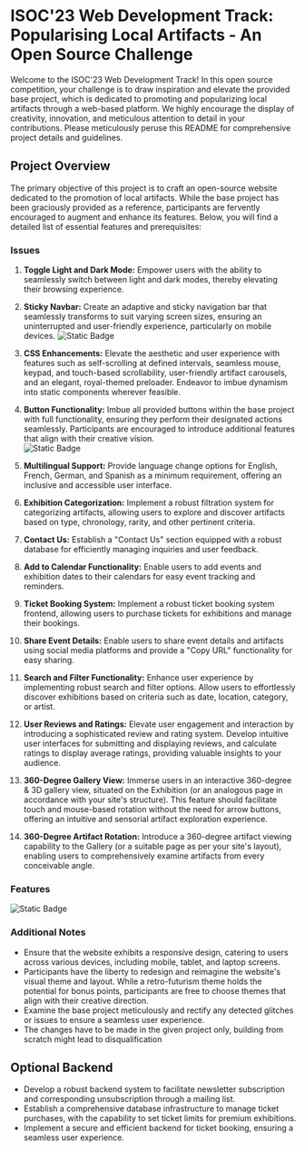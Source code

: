 # ISOC'23 Web Development Track: Popularising Local Artifacts - An Open Source Challenge

Welcome to the ISOC'23 Web Development Track! In this open source competition, your challenge is to draw inspiration and elevate the provided base project, which is dedicated to promoting and popularizing local artifacts through a web-based platform. We highly encourage the display of creativity, innovation, and meticulous attention to detail in your contributions. Please meticulously peruse this README for comprehensive project details and guidelines.

## Project Overview

The primary objective of this project is to craft an open-source website dedicated to the promotion of local artifacts. While the base project has been graciously provided as a reference, participants are fervently encouraged to augment and enhance its features. Below, you will find a detailed list of essential features and prerequisites:

### Issues

1. **Toggle Light and Dark Mode:** Empower users with the ability to seamlessly switch between light and dark modes, thereby elevating their browsing experience.

2. **Sticky Navbar:** Create an adaptive and sticky navigation bar that seamlessly transforms to suit varying screen sizes, ensuring an uninterrupted and user-friendly experience, particularly on mobile devices. 
   <img alt="Static Badge" src="https://img.shields.io/badge/Issue%20%232-Fixed%20Sticky%20Navbar-prettier">

3. **CSS Enhancements:** Elevate the aesthetic and user experience with features such as self-scrolling at defined intervals, seamless mouse, keypad, and touch-based scrollability, user-friendly artifact carousels, and an elegant, royal-themed preloader. Endeavor to imbue dynamism into static components wherever feasible.

4. **Button Functionality:** Imbue all provided buttons within the base project with full functionality, ensuring they perform their designated actions seamlessly. Participants are encouraged to introduce additional features that align with their creative vision.                                   
   <img alt="Static Badge" src="https://img.shields.io/badge/Issue%20%234%20-%20Fixed%20Button%20Functionality%20-%20prettier">

5. **Multilingual Support:** Provide language change options for English, French, German, and Spanish as a minimum requirement, offering an inclusive and accessible user interface.

6. **Exhibition Categorization:** Implement a robust filtration system for categorizing artifacts, allowing users to explore and discover artifacts based on type, chronology, rarity, and other pertinent criteria.

7. **Contact Us:** Establish a "Contact Us" section equipped with a robust database for efficiently managing inquiries and user feedback.

8. **Add to Calendar Functionality:** Enable users to add events and exhibition dates to their calendars for easy event tracking and reminders.

9. **Ticket Booking System:** Implement a robust ticket booking system frontend, allowing users to purchase tickets for exhibitions and manage their bookings.

10. **Share Event Details:** Enable users to share event details and artifacts using social media platforms and provide a "Copy URL" functionality for easy sharing.

11. **Search and Filter Functionality:** Enhance user experience by implementing robust search and filter options. Allow users to effortlessly discover exhibitions based on criteria such as date, location, category, or artist.

12. **User Reviews and Ratings:** Elevate user engagement and interaction by introducing a sophisticated review and rating system. Develop intuitive user interfaces for submitting and displaying reviews, and calculate ratings to display average ratings, providing valuable insights to your audience.

13. **360-Degree Gallery View:** Immerse users in an interactive 360-degree & 3D gallery view, situated on the Exhibition (or an analogous page in accordance with your site's structure). This feature should facilitate touch and mouse-based rotation without the need for arrow buttons, offering an intuitive and sensorial artifact exploration experience.

14. **360-Degree Artifact Rotation:** Introduce a 360-degree artifact viewing capability to the Gallery (or a suitable page as per your site's layout), enabling users to comprehensively examine artifacts from every conceivable angle. 

### Features
   <img alt="Static Badge" src="https://img.shields.io/badge/Feature%20-%20Added%20Custom%20Scrollbars%20-%20prettier?labelColor=%23085f63&color=%23ff5959">   

### Additional Notes

- Ensure that the website exhibits a responsive design, catering to users across various devices, including mobile, tablet, and laptop screens.
- Participants have the liberty to redesign and reimagine the website's visual theme and layout. While a retro-futurism theme holds the potential for bonus points, participants are free to choose themes that align with their creative direction.
- Examine the base project meticulously and rectify any detected glitches or issues to ensure a seamless user experience.
- The changes have to be made in the given project only, building from scratch might lead to disqualification

## Optional Backend

- Develop a robust backend system to facilitate newsletter subscription and corresponding unsubscription through a mailing list.
- Establish a comprehensive database infrastructure to manage ticket purchases, with the capability to set ticket limits for premium exhibitions.
- Implement a secure and efficient backend for ticket booking, ensuring a seamless user experience.
